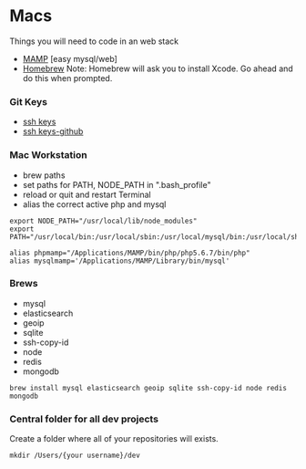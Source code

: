 Macs
======

Things you will need to code in an web stack

* [MAMP](http://www.mamp.info/en/) [easy mysql/web]
* [Homebrew](http://brew.sh/) Note: Homebrew will ask you to install Xcode. Go ahead and do this when prompted.


### Git Keys
* [ssh keys](https://confluence.atlassian.com/display/BITBUCKET/Set+up+SSH+for+Git)
* [ssh keys-github](https://help.github.com/articles/generating-ssh-keys/)


### Mac Workstation

- brew paths
- set paths for PATH, NODE_PATH  in ".bash_profile"
- reload or quit and restart Terminal
- alias the correct active php and mysql

```
export NODE_PATH="/usr/local/lib/node_modules"
export PATH="/usr/local/bin:/usr/local/sbin:/usr/local/mysql/bin:/usr/local/share/npm/bin:$PATH"

alias phpmamp="/Applications/MAMP/bin/php/php5.6.7/bin/php"
alias mysqlmamp='/Applications/MAMP/Library/bin/mysql'
```

###  Brews
* mysql
* elasticsearch
* geoip
* sqlite
* ssh-copy-id
* node
* redis
* mongodb


```
brew install mysql elasticsearch geoip sqlite ssh-copy-id node redis mongodb
```

### Central folder for all dev projects
Create a folder where all of your repositories will exists.

```
mkdir /Users/{your username}/dev
```

